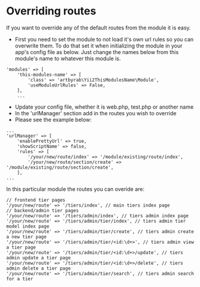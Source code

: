 # Overriding routes

If you want to override any of the default routes from the module it is easy. 

* First you need to set the module to not load it's own url rules so you can overwrite them. To do that set it when initializing the module in your app's config file as below. Just change the names below from this module's name to whatever this module is.

```
'modules' => [
    'this-modules-name' => [
        'class' => 'artbyrab\Yii2ThisModulesName\Module',
        'useModuleUrlRules' => False,
    ],
    ...
```

* Update your config file, whether it is web.php, test.php or another name
* In the 'urlManager' section add in the routes you wish to override
* Please see the example below:

```
...
'urlManager' => [
    'enablePrettyUrl' => true,
    'showScriptName' => false,
    'rules' => [
        '/your/new/route/index' => '/module/existing/route/index',
        '/your/new/route/section/create' => '/module/existing/route/section/create',
    ],
...
```

In this particular module the routes you can overide are:
```
// frontend tier pages
'/your/new/route' => '/tiers/index', // main tiers index page
// backend/admin tier pages
'/your/new/route' => '/tiers/admin/index', // tiers admin index page
'/your/new/route' => '/tiers/admin/tier/index', // tiers admin tier model index page
'/your/new/route' => '/tiers/admin/tier/create', // tiers admin create a new tier page
'/your/new/route' => '/tiers/admin/tier/<id:\d+>', // tiers admin view a tier page
'/your/new/route' => '/tiers/admin/tier/<id:\d+>/update', // tiers admin update a tier page
'/your/new/route' => '/tiers/admin/tier/<id:\d+>/delete', // tiers admin delete a tier page
'/your/new/route' => '/tiers/admin/tier/search', // tiers admin search for a tier
```